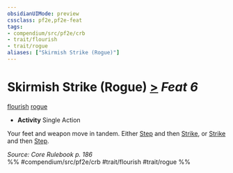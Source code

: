 ```yaml
---
obsidianUIMode: preview
cssclass: pf2e,pf2e-feat
tags:
- compendium/src/pf2e/crb
- trait/flourish
- trait/rogue
aliases: ["Skirmish Strike (Rogue)"]
---
```

# Skirmish Strike (Rogue)  [>](chapter-9-playing-the-game.md#Actions "Single Action") *Feat 6*  
[flourish](flourish.md "Flourish Combat Trait")  [rogue](Reference/Rules/Traits/rogue.md "Rogue Class Trait")  

- **Activity** Single Action

Your feet and weapon move in tandem. Either [Step](step.md) and then [Strike](strike.md), or [Strike](strike.md) and then [Step](step.md).

*Source: Core Rulebook p. 186*  
%% #compendium/src/pf2e/crb #trait/flourish #trait/rogue %%